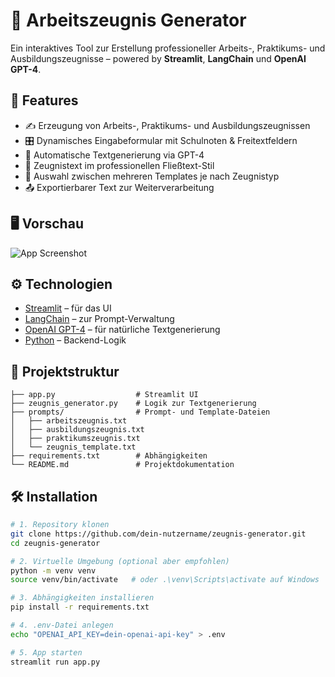 # 📝 Arbeitszeugnis Generator

Ein interaktives Tool zur Erstellung professioneller Arbeits-, Praktikums- und Ausbildungszeugnisse – powered by **Streamlit**, **LangChain** und **OpenAI GPT-4**.

## 🚀 Features

- ✍️ Erzeugung von Arbeits-, Praktikums- und Ausbildungszeugnissen
- 🎛️ Dynamisches Eingabeformular mit Schulnoten & Freitextfeldern
- 🧠 Automatische Textgenerierung via GPT-4
- 🧾 Zeugnistext im professionellen Fließtext-Stil
- 🔁 Auswahl zwischen mehreren Templates je nach Zeugnistyp
- 📤 Exportierbarer Text zur Weiterverarbeitung

## 🖥️ Vorschau

![App Screenshot](./screenshots/app_screenshot.png)

## ⚙️ Technologien

- [Streamlit](https://streamlit.io/) – für das UI
- [LangChain](https://www.langchain.com/) – zur Prompt-Verwaltung
- [OpenAI GPT-4](https://platform.openai.com/) – für natürliche Textgenerierung
- [Python](https://www.python.org/) – Backend-Logik

## 📂 Projektstruktur

```
├── app.py                  # Streamlit UI
├── zeugnis_generator.py    # Logik zur Textgenerierung
├── prompts/                # Prompt- und Template-Dateien
│   ├── arbeitszeugnis.txt
│   ├── ausbildungszeugnis.txt
│   ├── praktikumszeugnis.txt
│   └── zeugnis_template.txt
├── requirements.txt        # Abhängigkeiten
└── README.md               # Projektdokumentation
```

## 🛠️ Installation

```bash
# 1. Repository klonen
git clone https://github.com/dein-nutzername/zeugnis-generator.git
cd zeugnis-generator

# 2. Virtuelle Umgebung (optional aber empfohlen)
python -m venv venv
source venv/bin/activate   # oder .\venv\Scripts\activate auf Windows

# 3. Abhängigkeiten installieren
pip install -r requirements.txt

# 4. .env-Datei anlegen
echo "OPENAI_API_KEY=dein-openai-api-key" > .env

# 5. App starten
streamlit run app.py
